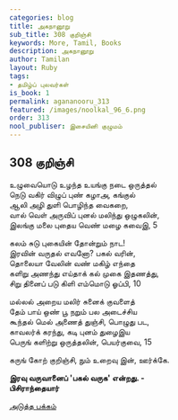 ```yaml
---
categories: blog
title: அகநானூறு
sub_title: 308 குறிஞ்சி
keywords: More, Tamil, Books
description: அகநானூறு
author: Tamilan
layout: Ruby
tags:
- தமிழ்ப் புலவர்கள்
is_book: 1
permalink: agananooru_313
featured: /images/noolkal_96_6.png
order: 313
nool_publiser: இசையினி குழுமம்
---
```



## 308 குறிஞ்சி

உழுவையொடு உழந்த உயங்கு நடை ஒருத்தல்  
நெடு வகிர் விழுப் புண் கழாஅ, கங்குல்  
ஆலி அழி துளி பொழிந்த வைகறை,  
வால் வெள் அருவிப் புனல் மலிந்து ஒழுகலின்,  
இலங்கு மலை புதைய வெண் மழை கவைஇ, 5

கலம் சுடு புகையின் தோன்றும் நாட!  
இரவின் வருதல் எவனோ? பகல் வரின்,  
தொலையா வேலின் வண் மகிழ் எந்தை  
களிறு அணந்து எய்தாக் கல் முகை இதணத்து,  
சிறு தினைப் படு கிளி எம்மொடு ஓப்பி, 10

மல்லல் அறைய மலிர் சுனைக் குவளைத்  
தேம் பாய் ஒண் பூ நறும் பல அடைச்சிய  
கூந்தல் மெல் அணைத் துஞ்சி, பொழுது பட,  
காவலர்க் கரந்து, கடி புனம் துழைஇய  
பெருங் களிற்று ஒருத்தலின், பெயர்குவை, 15

கருங் கோற் குறிஞ்சி, நும் உறைவு இன், ஊர்க்கே.

**இரவு வருவானைப் 'பகல் வருக' என்றது. -  
பிசிராந்தையார்**

[அடுத்த பக்கம்](agananooru_314)